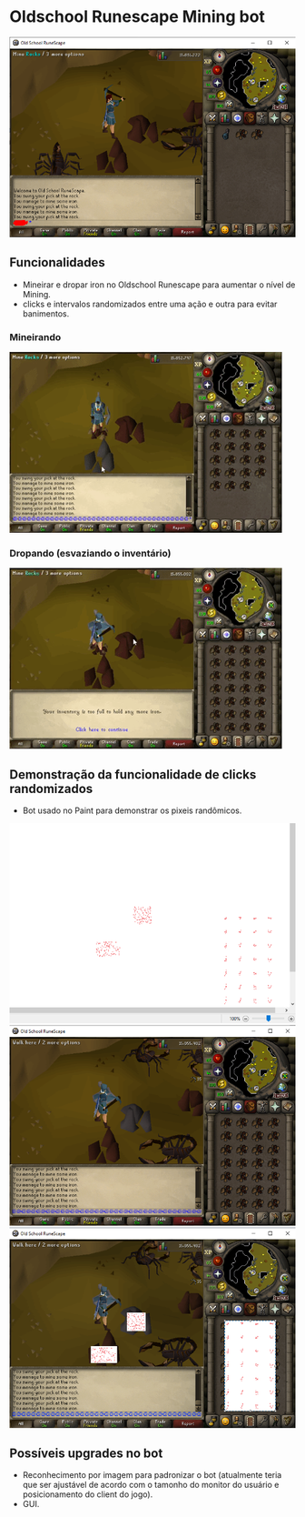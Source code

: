 # Oldschool Runescape Mining bot
![ilustração](ImagesMiningBot/resumo.png)

## Funcionalidades

- Mineirar e dropar iron no Oldschool Runescape para aumentar o nível de Mining.
- clicks e intervalos randomizados entre uma ação e outra para evitar banimentos.
### Mineirando 
![mining](ImagesMiningBot/mining.gif)
### Dropando (esvaziando o inventário)
![dropping](ImagesMiningBot/dropping.gif)

## Demonstração da funcionalidade de clicks randomizados

- Bot usado no Paint para demonstrar os pixeis randômicos.

![paint](ImagesMiningBot/randompixels.png) 
![comparação](ImagesMiningBot/fullinv.png)
![demonstração](ImagesMiningBot/randomdemo.png)

## Possíveis upgrades no bot

- Reconhecimento por imagem para padronizar o bot (atualmente teria que ser ajustável de acordo com o tamonho do monitor do usuário e posicionamento do client do jogo).
- GUI.
